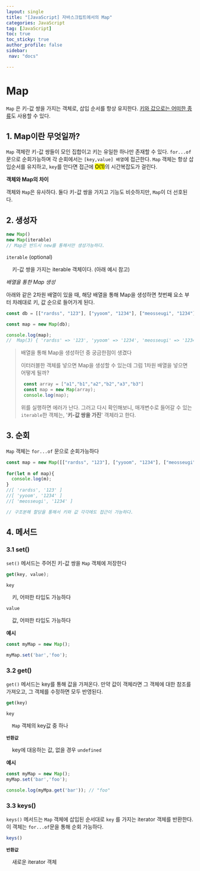 ```yaml
---
layout: single
title: "[JavaScript] 자바스크립트에서의 Map"
categories: JavaScript
tag: [JavaScript]
toc: true
toc_sticky: true
author_profile: false
sidebar:
 nav: "docs"

---
```


# Map

`Map` 은 키-값 쌍을 가지는 객체로, 삽입 순서를 항상 유지한다. <u>키와 값으로는 어떠한 종류</u>도 사용할 수 있다. 

## 1. Map이란 무엇일까?

`Map` 객체란 키-값 쌍들이 모인 집합이고 키는 유일한 하나만 존재할 수 있다. `for...of` 문으로 순회가능하며 각 순회에서는 `[key,value] 배열`에 접근한다. `Map` 객체는 항상 삽입순서를 유지하고, `key`를 안다면 접근에 <mark>O(1)</mark>의 시간복잡도가 걸린다.

**객체와 Map의 차이** 

객체와 `Map`은 유사하다. 둘다 키-값 쌍을 가지고 기능도 비슷하지만, `Map`이 더 선호된다. 

## 2. 생성자

```js
new Map()
new Map(iterable)
// Map은 반드시 new를 통해서만 생성가능하다. 
```

`iterable` (optional)

    키-값 쌍을 가지는 iterable 객체이다. (아래 예시 참고)

*배열을 통한 Map 생성*

아래와 같은 2차원 배열이 있을 때, 해당 배열을 통해 Map을 생성하면 첫번째 요소 부터 차례대로 키, 값 순으로 들어가게 된다.

```js
const db = [["rardss", "123"], ["yyoom", "1234"], ["meosseugi", "1234"]];

const map = new Map(db);

console.log(map);
// 	Map(3) { 'rardss' => '123', 'yyoom' => '1234', 'meosseugi' => '1234' }

```

> 배열을 통해 Map을 생성하던 중 궁금한점이 생겼다
>
> 이터러블한 객체를 넣으면 Map을 생성할 수 있는데 그럼 1차원 배열을 넣으면 어떻게 될까?
>
> ```js
>  const array = ["a1","b1","a2","b2","a3","b3"]
>  const map = new Map(array);
>  console.log(map);
> ```
>
> 위를 실행하면 에러가 난다. 그러고 다시 확인해보니, 매개변수로 들어갈 수 있는 `iterable`한 객체는, '**키-값 쌍을 가진**' 객체라고 한다.

## 3. 순회

`Map` 객체는 `for...of` 문으로 순회가능하다

```js
const map = new Map([["rardss", "123"], ["yyoom", "1234"], ["meosseugi", "1234"]]);
    
for(let m of map){
  console.log(m);
}
//[ 'rardss', '123' ]
//[ 'yyoom', '1234' ]
//[ 'meosseugi', '1234' ]

// 구조분해 할당을 통해서 키와 값 각각에도 접근이 가능하다.
```



## 4. 메서드

### 3.1 set()

`set()` 메서드는 주어진 키-값 쌍을 `Map` 객체에 저장한다

```js
get(key, value);
```

`key`

    키, 어떠한 타입도 가능하다

`value`

    값, 어떠한 타입도 가능하다

**예시**

```js
const myMap = new Map();

myMap.set('bar','foo');
```

### 3.2 get()

`get()` 메서드는 key를 통해 값을 가져온다. 만약 값이 객체라면 그 객체에 대한 참조를 가져오고, 그 객체를 수정하면 모두 반영된다.

```js
get(key)
```

`key`

    `Map` 객체의 key값 중 하나

**`반환값`**

    key에 대응하는 값, 없을 경우 `undefined`

**예시**

```js
const myMap = new Map();
myMap.set('bar','foo');

console.log(myMpa.get('bar')); // "foo"
```

### 3.3 keys()

`keys()` 메서드는 `Map` 객체에 삽입된 순서대로 `key` 를 가지는 iterator 객체를 반환한다. 이 객체는 `for...of`문을 통해 순회 가능하다.

```js
keys()
```

**`반환값`**

    새로운 iterator 객체
